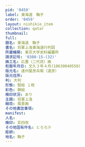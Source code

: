 ```yaml
---
pid: '0459'
label: 東海道　鞠子
order: '0459'
layout: nishikie_item
collection: qatar
thumbnail: 
full: 
題名: 東海道　鞠子
書名: 将軍上洛東海道行列図
所蔵機関: 東京大学史料編纂所
請求記号: '0380-15-(32)'
画工名: 広重（二代目）画
和暦年月日: 文久３年４月(18630040550)
版元名: 遠州屋彦兵衛（遠彦）
版元住所: 
判: 大判
形態: 竪絵 １枚
彩色: 錦絵
検印状況: あり
主題: 将軍上洛
細目: 風景画
その他書誌事項: 
manifest: 
人名: 
検印: 亥四改
その他固有件名: とろろ汁
彫師: 
地名: 鞠子
---
```

